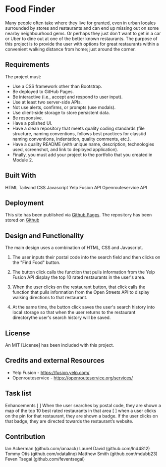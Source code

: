 # Food Finder

Many people often take where they live for granted, even in urban locales surrounded by stores and restaurants and can end up missing out on some nearby neighbourhood gems.  Or perhaps they just don't want to get in a car or Uber to dine out at one of the better known restaurants. The purpose of this project is to provide the user with options for great restaurants within a convenient walking distance from home; just around the corner.

## Requirements

The project must:

- Use a CSS framework other than Bootstrap.
- Be deployed to GitHub Pages.
- Be interactive (i.e., accept and respond to user input).
- Use at least two server-side APIs.
- Not use alerts, confirms, or prompts (use modals).
- Use client-side storage to store persistent data.
- Be responsive.
- Have a polished UI.
- Have a clean repository that meets quality coding standards (file structure,  naming conventions, follows best practices for class/id naming conventions, indentation, quality comments, etc.).
- Have a quality README (with unique name, description, technologies used, screenshot, and link to deployed application).
- Finally, you must add your project to the portfolio that you created in Module 2.

## Built With

HTML
Tailwind CSS
Javascript
Yelp Fusion API
Openrouteservice API

## Deployment

This site has been published via [Github Pages](https://github.com/bootcampProjectOneTeamFour/food-finder).
The repository has been stored on [Github](https://bootcampProjectOneTeamFour/github.io/food-finder/)

## Design and Functionality

The main design uses a combination of HTML, CSS and Javascript.

1. The user inputs their postal code into the search field and then clicks on the "Find Food" button.

2. The button click calls the function that pulls information from the Yelp Fusion API display the top 10 rated restaurants in the user's area.

3. When the user clicks on the restaurant button, that click calls the function that pulls information from the Open Streets API to display walking directions to that restaurant.

4. At the same time, the button click saves the user's search history into local storage so that when the user returns to the restaurant directorythe user's search history will be saved.

## License

An MIT [License] has been included with this project.

## Credits and external Resources

- Yelp Fusion - <https://fusion.yelp.com/>
- Openrouteservice - <https://openrouteservice.org/services/>

## Task list

Enhancements
[ ] When the user searches by postal code, they are shown a map of the top 10 best rated restaurants in that area
[ ] when a user clicks on the pin for that restaurant, they are shown a badge. If the user clicks on that badge, they are directed towards the restaurant’s website.

## Contribution

Ian Ackerman (github.com/ianaack)
Laurel David (github.com/lnd4812)
Tommy Otis (github.com/xdatalinq)
Matthew Smith (github.com/mdubb23)
Feven Tsegai (github.com/feventsegai)
